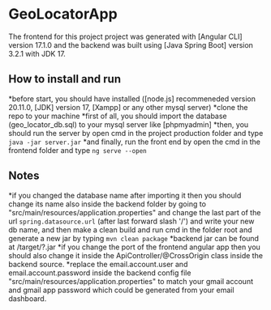 # GeoLocatorApp

The frontend for this project project was generated with [Angular CLI] version 17.1.0
and the backend was built using [Java Spring Boot] version 3.2.1 with JDK 17.

## How to install and run

*before start, you should have installed ([node.js] recommeneded version 20.11.0, [JDK] version 17, [Xampp] or any other mysql server)
*clone the repo to your machine
*first of all, you should import the database (geo_locator_db.sql) to your mysql server like [phpmyadmin] 
*then, you should run the server by open cmd in the project production folder and type `java -jar server.jar`
*and finally, run the front end by open the cmd in the frontend folder and type `ng serve --open`

## Notes

*if you changed the database name after importing it then you should change its name also inside the backend folder by going to "src/main/resources/application.properties" and change the last part of the url `spring.datasource.url` (after last forward slash '/') and write your new db name, and then make a clean build and run cmd in the folder root and generate a new jar by typing `mvn clean package`
*backend jar can be found at /target/?.jar
*if you change the port of the frontend angular app then you should also change it inside the ApiController/@CrossOrigin class inside the backend source.
*replace the email.account.user and email.account.password inside the backend config file "src/main/resources/application.properties" to match your gmail account and gmail app password which could be generated from your email dashboard.
